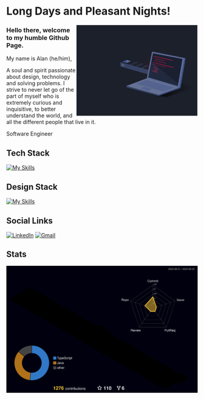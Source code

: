 # Long Days and Pleasant Nights!

<div>
  <img align="right" alt="coding gif" width="320px" src="./assets/coding_gif_v2.gif"/>
</div>

### Hello there, welcome to my humble Github Page.

My name is Alan (he/him),

A soul and spirit passionate about design, technology and solving problems.
I strive to never let go of the part of myself who is extremely curious and inquisitive, to better understand the world, and all the different people that live in it.

Software Engineer

## Tech Stack

[![My Skills](https://skillicons.dev/icons?i=html,css,ts,react,redux,nodejs,express,nestjs,mongodb,prisma,mysql,postgres,docker,jest,aws&perline=8)](https://github.com/tandpfun/skill-icons)

## Design Stack

[![My Skills](https://skillicons.dev/icons?i=ae,ai,figma)](https://github.com/tandpfun/skill-icons)

## Social Links

[![LinkedIn](https://img.shields.io/badge/linkedin-%230077B5.svg?style=for-the-badge&logo=linkedin&logoColor=white)](https://www.linkedin.com/in/alan-de-andrade/) [![Gmail](https://img.shields.io/badge/Gmail-D14836?style=for-the-badge&logo=gmail&logoColor=white)](mailto:alanaa92@gmail.com)

## Stats

![](./profile-3d-contrib/profile-night-rainbow.svg)

<!--
**Alan-A-Andrade/Alan-A-Andrade** is a ✨ _special_ ✨ repository because its `README.md` (this file) appears on your GitHub profile.

Here are some ideas to get you started:

- 🔭 I’m currently working on ...
- 🌱 I’m currently learning ...
- 👯 I’m looking to collaborate on ...
- 🤔 I’m looking for help with ...
- 💬 Ask me about ...
- 📫 How to reach me: ...
- 😄 Pronouns: ...
- ⚡ Fun fact: ...
  -->
